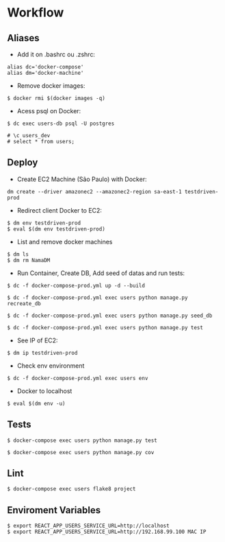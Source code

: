 # Workflow

## Aliases

* Add it on .bashrc ou .zshrc:

```
alias dc='docker-compose'
alias dm='docker-machine'
```

* Remove docker images:

```
$ docker rmi $(docker images -q)
```

* Acess psql on Docker:
```
$ dc exec users-db psql -U postgres

# \c users_dev
# select * from users;
```


## Deploy 

* Create EC2 Machine (São Paulo) with Docker:
```
dm create --driver amazonec2 --amazonec2-region sa-east-1 testdriven-prod
```

* Redirect client Docker to EC2:
```
$ dm env testdriven-prod
$ eval $(dm env testdriven-prod)
```
* List and remove docker machines 
```
$ dm ls
$ dm rm NamaDM
```
* Run  Container, Create DB, Add seed of datas and run tests:
```
$ dc -f docker-compose-prod.yml up -d --build

$ dc -f docker-compose-prod.yml exec users python manage.py recreate_db

$ dc -f docker-compose-prod.yml exec users python manage.py seed_db

$ dc -f docker-compose-prod.yml exec users python manage.py test
```
* See IP of EC2:

```
$ dm ip testdriven-prod
```

* Check env environment
```
$ dc -f docker-compose-prod.yml exec users env
```

* Docker to localhost
```
$ eval $(dm env -u)
```

## Tests
```
$ docker-compose exec users python manage.py test

$ docker-compose exec users python manage.py cov

```

## Lint
```
$ docker-compose exec users flake8 project

```

## Enviroment Variables

```
$ export REACT_APP_USERS_SERVICE_URL=http://localhost
$ export REACT_APP_USERS_SERVICE_URL=http://192.168.99.100 MAC IP
```